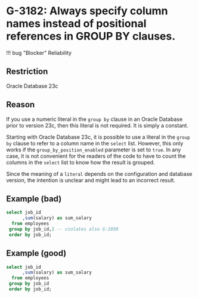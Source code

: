 # G-3182: Always specify column names instead of positional references in GROUP BY clauses.

!!! bug "Blocker"
    Reliability

## Restriction

Oracle Database 23c

## Reason

If you use a numeric literal in the `group by` clause in an Oracle Database prior to version 23c, then this literal is not required. It is simply a constant.

Starting with Oracle Database 23c, it is possible to use a literal in the `group by` clause to refer to a column name in the `select` list. However, this only works if the `group_by_position_enabled` parameter is set to `true`. In any case, it is not convenient for the readers of the code to have to count the columns in the `select` list to know how the result is grouped.

Since the meaning of a `literal` depends on the configuration and database version, the intention is unclear and might lead to an incorrect result.

## Example (bad)

``` sql
select job_id
      ,sum(salary) as sum_salary
  from employees
 group by job_id,2 -- violates also G-1050
 order by job_id;
```

## Example (good)

``` sql
select job_id
      ,sum(salary) as sum_salary
  from employees
 group by job_id
 order by job_id;
```